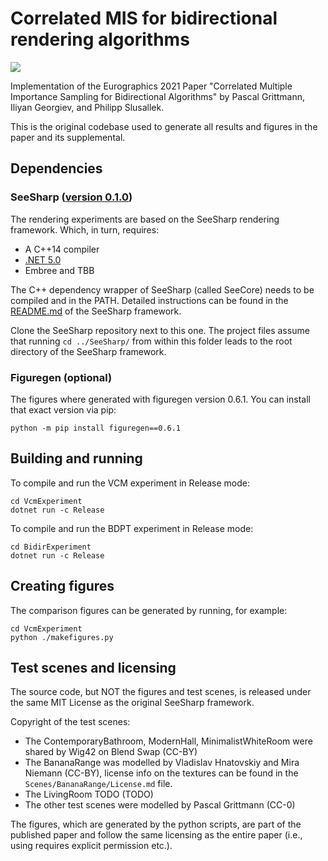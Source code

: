 ﻿# Correlated MIS for bidirectional rendering algorithms

![](Teaser.png)

Implementation of the Eurographics 2021 Paper "Correlated Multiple Importance Sampling for Bidirectional Algorithms" by Pascal Grittmann, Iliyan Georgiev, and Philipp Slusallek.

This is the original codebase used to generate all results and figures in the paper and its supplemental.

## Dependencies

### SeeSharp ([version 0.1.0](https://github.com/pgrit/SeeSharp/releases/tag/v0.1.0))

The rendering experiments are based on the SeeSharp rendering framework. Which, in turn, requires:

- A C++14 compiler
- [.NET 5.0](https://dotnet.microsoft.com/download)
- Embree and TBB

The C++ dependency wrapper of SeeSharp (called SeeCore) needs to be compiled and in the PATH. Detailed instructions can be found in the [README.md](https://github.com/pgrit/SeeSharp/) of the SeeSharp framework.

Clone the SeeSharp repository next to this one. The project files assume that running ``cd ../SeeSharp/`` from within this folder leads to the root directory of the SeeSharp framework.

### Figuregen (optional)

The figures where generated with figuregen version 0.6.1. You can install that exact version via pip:

```
python -m pip install figuregen==0.6.1
```

## Building and running

To compile and run the VCM experiment in Release mode:

```
cd VcmExperiment
dotnet run -c Release
```

To compile and run the BDPT experiment in Release mode:

```
cd BidirExperiment
dotnet run -c Release
```

## Creating figures

The comparison figures can be generated by running, for example:

```
cd VcmExperiment
python ./makefigures.py
```

## Test scenes and licensing

The source code, but NOT the figures and test scenes, is released under the same MIT License as the original SeeSharp framework.

Copyright of the test scenes:

- The ContemporaryBathroom, ModernHall, MinimalistWhiteRoom were shared by Wig42 on Blend Swap (CC-BY)
- The BananaRange was modelled by Vladislav Hnatovskiy and Mira Niemann (CC-BY), license info on the textures can be found in the `Scenes/BananaRange/License.md` file.
- The LivingRoom TODO (TODO)
- The other test scenes were modelled by Pascal Grittmann (CC-0)

The figures, which are generated by the python scripts, are part of the published paper and follow the same licensing as the entire paper (i.e., using requires explicit permission etc.).
